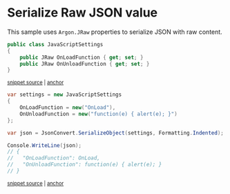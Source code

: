# Serialize Raw JSON value

This sample uses `Argon.JRaw` properties to serialize JSON with raw content.

<!-- snippet: SerializeRawJsonTypes -->
<a id='snippet-SerializeRawJsonTypes'></a>
```cs
public class JavaScriptSettings
{
    public JRaw OnLoadFunction { get; set; }
    public JRaw OnUnloadFunction { get; set; }
}
```
<sup><a href='/src/ArgonTests/Documentation/Samples/Serializer/SerializeRawJson.cs#L7-L15' title='Snippet source file'>snippet source</a> | <a href='#snippet-SerializeRawJsonTypes' title='Start of snippet'>anchor</a></sup>
<!-- endSnippet -->

<!-- snippet: SerializeRawJsonUsage -->
<a id='snippet-SerializeRawJsonUsage'></a>
```cs
var settings = new JavaScriptSettings
{
    OnLoadFunction = new("OnLoad"),
    OnUnloadFunction = new("function(e) { alert(e); }")
};

var json = JsonConvert.SerializeObject(settings, Formatting.Indented);

Console.WriteLine(json);
// {
//   "OnLoadFunction": OnLoad,
//   "OnUnloadFunction": function(e) { alert(e); }
// }
```
<sup><a href='/src/ArgonTests/Documentation/Samples/Serializer/SerializeRawJson.cs#L20-L36' title='Snippet source file'>snippet source</a> | <a href='#snippet-SerializeRawJsonUsage' title='Start of snippet'>anchor</a></sup>
<!-- endSnippet -->
